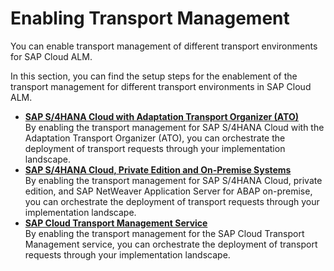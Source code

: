 <!-- loio4b74b16fb5c34e65a4969051f5020772 -->

# Enabling Transport Management

You can enable transport management of different transport environments for SAP Cloud ALM.

In this section, you can find the setup steps for the enablement of the transport management for different transport environments in SAP Cloud ALM.

-   **[SAP S/4HANA Cloud with Adaptation Transport Organizer \(ATO\)](sap-s-4hana-cloud-with-adaptation-transport-organizer-ato-a4238a9.md "By enabling the transport management for SAP S/4HANA Cloud with the Adaptation Transport
		Organizer (ATO), you can orchestrate the deployment of transport requests through your
		implementation landscape.")**  
By enabling the transport management for SAP S/4HANA Cloud with the Adaptation Transport Organizer \(ATO\), you can orchestrate the deployment of transport requests through your implementation landscape.
-   **[SAP S/4HANA Cloud, Private Edition and On-Premise Systems](sap-s-4hana-cloud-private-edition-and-on-premise-systems-5aa24f0.md "By enabling the transport management for SAP S/4HANA Cloud, private edition, and SAP
		NetWeaver Application Server for ABAP on-premise, you can orchestrate the deployment of
		transport requests through your implementation landscape.")**  
By enabling the transport management for SAP S/4HANA Cloud, private edition, and SAP NetWeaver Application Server for ABAP on-premise, you can orchestrate the deployment of transport requests through your implementation landscape.
-   **[SAP Cloud Transport Management Service](sap-cloud-transport-management-service-730ae36.md "By enabling the transport management for the SAP Cloud Transport Management service, you
		can orchestrate the deployment of transport requests through your implementation
		landscape.")**  
By enabling the transport management for the SAP Cloud Transport Management service, you can orchestrate the deployment of transport requests through your implementation landscape.

